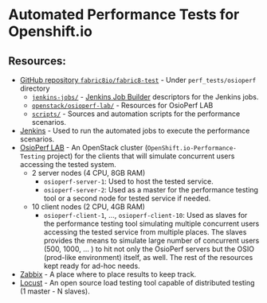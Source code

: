 # Automated Performance Tests for Openshift.io

## Resources:

 * [GitHub repository `fabric8io/fabric8-test`](https://github.com/fabric8io/fabric8-test/) - Under `perf_tests/osioperf` directory
   * [`jenkins-jobs/`](https://github.com/fabric8io/fabric8-test/tree/master/perf_tests/osioperf/jenkins-jobs) - [Jenkins Job Builder](https://docs.openstack.org/infra/jenkins-job-builder/) descriptors for the Jenkins jobs.
   * [`openstack/osioperf-lab/`](https://github.com/fabric8io/fabric8-test/tree/master/perf_tests/osioperf/openstack/osioperf-lab) - Resources for OsioPerf LAB
   * [`scripts/`](https://github.com/fabric8io/fabric8-test/tree/master/perf_tests/scripts) - Sources and automation scripts for the performance scenarios.
 * [Jenkins](https://osioperf-jenkins.rhev-ci-vms.eng.rdu2.redhat.com) - Used to run the automated jobs to execute the performance scenarios.
 * [OsioPerf LAB](https://ci-rhos.centralci.eng.rdu2.redhat.com/) - An OpenStack cluster (`OpenShift.io-Performance-Testing` project) for the clients that will simulate concurrent users accessing the tested system.
   * 2 server nodes (4 CPU, 8GB RAM)
     * `osioperf-server-1`: Used to host the tested service.
     * `osioperf-server-2`: Used as a master for the performance testing tool or a second node for tested service if needed.
   * 10 client nodes (2 CPU, 4GB RAM)
     * `osioperf-client-1`, …, `osioperf-client-10`: Used as slaves for the performance testing tool simulating multiple concurrent users accessing the tested service from multiple places.
   The slaves provides the means to simulate large number of concurrent users (500, 1000, … ) to hit not only the OsioPerf servers but the OSIO (prod-like environment) itself, as well.
   The rest of the resources kept ready for ad-hoc needs.
 * [Zabbix](https.//zabbix.devshift.net) - A place where to place results to keep track.
 * [Locust](https://locust.io/) - An open source load testing tool capable of distributed testing (1 master - N slaves).
